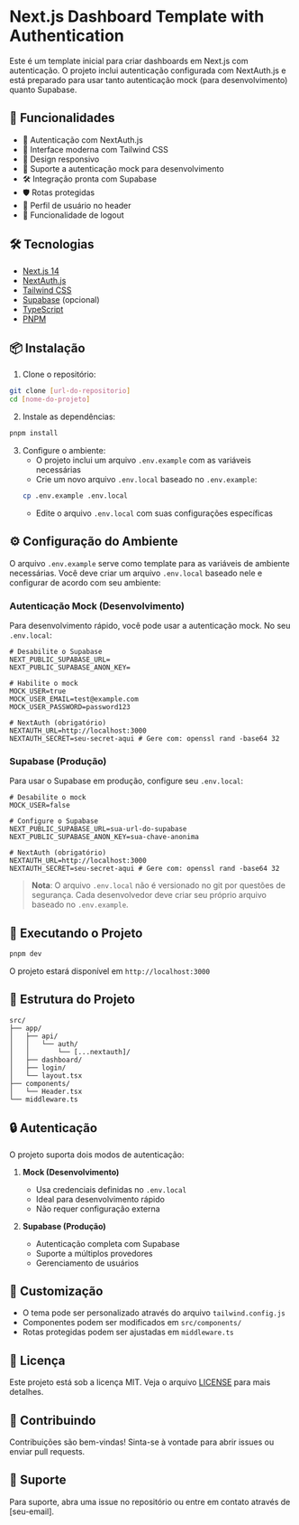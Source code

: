 # Next.js Dashboard Template with Authentication

Este é um template inicial para criar dashboards em Next.js com autenticação. O projeto inclui autenticação configurada com NextAuth.js e está preparado para usar tanto autenticação mock (para desenvolvimento) quanto Supabase.

## 🚀 Funcionalidades

- 🔐 Autenticação com NextAuth.js
- 🎨 Interface moderna com Tailwind CSS
- 📱 Design responsivo
- 🔄 Suporte a autenticação mock para desenvolvimento
- 🛠️ Integração pronta com Supabase
- 🛡️ Rotas protegidas
- 👤 Perfil de usuário no header
- 🚪 Funcionalidade de logout

## 🛠️ Tecnologias

- [Next.js 14](https://nextjs.org/)
- [NextAuth.js](https://next-auth.js.org/)
- [Tailwind CSS](https://tailwindcss.com/)
- [Supabase](https://supabase.com/) (opcional)
- [TypeScript](https://www.typescriptlang.org/)
- [PNPM](https://pnpm.io/)

## 📦 Instalação

1. Clone o repositório:
```bash
git clone [url-do-repositorio]
cd [nome-do-projeto]
```

2. Instale as dependências:
```bash
pnpm install
```

3. Configure o ambiente:
   - O projeto inclui um arquivo `.env.example` com as variáveis necessárias
   - Crie um novo arquivo `.env.local` baseado no `.env.example`:
   ```bash
   cp .env.example .env.local
   ```
   - Edite o arquivo `.env.local` com suas configurações específicas

## ⚙️ Configuração do Ambiente

O arquivo `.env.example` serve como template para as variáveis de ambiente necessárias. Você deve criar um arquivo `.env.local` baseado nele e configurar de acordo com seu ambiente:

### Autenticação Mock (Desenvolvimento)

Para desenvolvimento rápido, você pode usar a autenticação mock. No seu `.env.local`:

```env
# Desabilite o Supabase
NEXT_PUBLIC_SUPABASE_URL=
NEXT_PUBLIC_SUPABASE_ANON_KEY=

# Habilite o mock
MOCK_USER=true
MOCK_USER_EMAIL=test@example.com
MOCK_USER_PASSWORD=password123

# NextAuth (obrigatório)
NEXTAUTH_URL=http://localhost:3000
NEXTAUTH_SECRET=seu-secret-aqui # Gere com: openssl rand -base64 32
```

### Supabase (Produção)

Para usar o Supabase em produção, configure seu `.env.local`:

```env
# Desabilite o mock
MOCK_USER=false

# Configure o Supabase
NEXT_PUBLIC_SUPABASE_URL=sua-url-do-supabase
NEXT_PUBLIC_SUPABASE_ANON_KEY=sua-chave-anonima

# NextAuth (obrigatório)
NEXTAUTH_URL=http://localhost:3000
NEXTAUTH_SECRET=seu-secret-aqui # Gere com: openssl rand -base64 32
```

> **Nota**: O arquivo `.env.local` não é versionado no git por questões de segurança. Cada desenvolvedor deve criar seu próprio arquivo baseado no `.env.example`.

## 🚀 Executando o Projeto

```bash
pnpm dev
```

O projeto estará disponível em `http://localhost:3000`

## 📁 Estrutura do Projeto

```
src/
├── app/
│   ├── api/
│   │   └── auth/
│   │       └── [...nextauth]/
│   ├── dashboard/
│   ├── login/
│   └── layout.tsx
├── components/
│   └── Header.tsx
└── middleware.ts
```

## 🔒 Autenticação

O projeto suporta dois modos de autenticação:

1. **Mock (Desenvolvimento)**
   - Usa credenciais definidas no `.env.local`
   - Ideal para desenvolvimento rápido
   - Não requer configuração externa

2. **Supabase (Produção)**
   - Autenticação completa com Supabase
   - Suporte a múltiplos provedores
   - Gerenciamento de usuários

## 🎨 Customização

- O tema pode ser personalizado através do arquivo `tailwind.config.js`
- Componentes podem ser modificados em `src/components/`
- Rotas protegidas podem ser ajustadas em `middleware.ts`

## 📝 Licença

Este projeto está sob a licença MIT. Veja o arquivo [LICENSE](LICENSE) para mais detalhes.

## 🤝 Contribuindo

Contribuições são bem-vindas! Sinta-se à vontade para abrir issues ou enviar pull requests.

## 📧 Suporte

Para suporte, abra uma issue no repositório ou entre em contato através de [seu-email].
